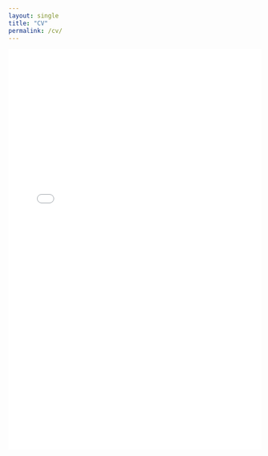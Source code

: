```yaml
---
layout: single
title: "CV"
permalink: /cv/
---
```


<iframe
  src="/assets/files/CV_Schroeter_1024.pdf"
  width="100%"
  height="800"
  style="border: none;"
>
</iframe>
